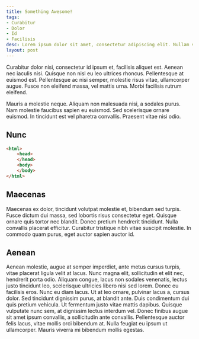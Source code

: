 ```yaml
---
title: Something Awesome!
tags:
- Curabitur
- Dolor
- Id
- Facilisis
desc: Lorem ipsum dolor sit amet, consectetur adipiscing elit. Nullam vehicula gravida felis et dapibus.
layout: post
---
```


Curabitur dolor nisi, consectetur id ipsum et, facilisis aliquet est. Aenean nec iaculis nisi. Quisque non nisl eu leo ultrices rhoncus. Pellentesque at euismod est. Pellentesque ac nisi semper, molestie risus vitae, ullamcorper augue. Fusce non eleifend massa, vel mattis urna. Morbi facilisis rutrum eleifend.
<!-- more -->
 Mauris a molestie neque. Aliquam non malesuada nisi, a sodales purus. Nam molestie faucibus sapien eu euismod. Sed scelerisque ornare euismod. In tincidunt est vel pharetra convallis. Praesent vitae nisi odio.

## Nunc

```html
<html>
    <head>
    </head>
    <body>
    </body>
</html>
```

## Maecenas
Maecenas ex dolor, tincidunt volutpat molestie et, bibendum sed turpis. Fusce dictum dui massa, sed lobortis risus consectetur eget. Quisque ornare quis tortor nec blandit. Donec pretium hendrerit tincidunt. Nulla convallis placerat efficitur. Curabitur tristique nibh vitae suscipit molestie. In commodo quam purus, eget auctor sapien auctor id.

## Aenean
Aenean molestie, augue at semper imperdiet, ante metus cursus turpis, vitae placerat ligula velit at lacus. Nunc magna elit, sollicitudin et elit nec, hendrerit porta odio. Aliquam congue, lacus non sodales venenatis, lectus justo tincidunt leo, scelerisque ultricies libero nisi sed lorem. Donec eu facilisis eros. Nunc eu diam lacus. Ut at leo ornare, pulvinar lacus a, cursus dolor. Sed tincidunt dignissim purus, at blandit ante. Duis condimentum dui quis pretium vehicula. Ut fermentum justo vitae mattis dapibus. Quisque vulputate nunc sem, at dignissim lectus interdum vel. Donec finibus augue sit amet ipsum convallis, a sollicitudin ante convallis. Pellentesque auctor felis lacus, vitae mollis orci bibendum at. Nulla feugiat eu ipsum ut ullamcorper. Mauris viverra mi bibendum mollis egestas.